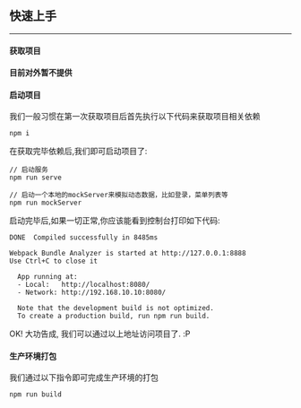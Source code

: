 ## 快速上手

---

#### 获取项目

**目前对外暂不提供**


#### 启动项目

我们一般习惯在第一次获取项目后首先执行以下代码来获取项目相关依赖

```
npm i
```

在获取完毕依赖后,我们即可启动项目了:

```
// 启动服务
npm run serve

// 启动一个本地的mockServer来模拟动态数据，比如登录，菜单列表等
npm run mockServer
```

启动完毕后,如果一切正常,你应该能看到控制台打印如下代码:

```
DONE  Compiled successfully in 8485ms

Webpack Bundle Analyzer is started at http://127.0.0.1:8888
Use Ctrl+C to close it

  App running at:
  - Local:   http://localhost:8080/
  - Network: http://192.168.10.10:8080/

  Note that the development build is not optimized.
  To create a production build, run npm run build.

```

OK! 大功告成, 我们可以通过以上地址访问项目了.  :P


#### 生产环境打包

我们通过以下指令即可完成生产环境的打包
```
npm run build
```


